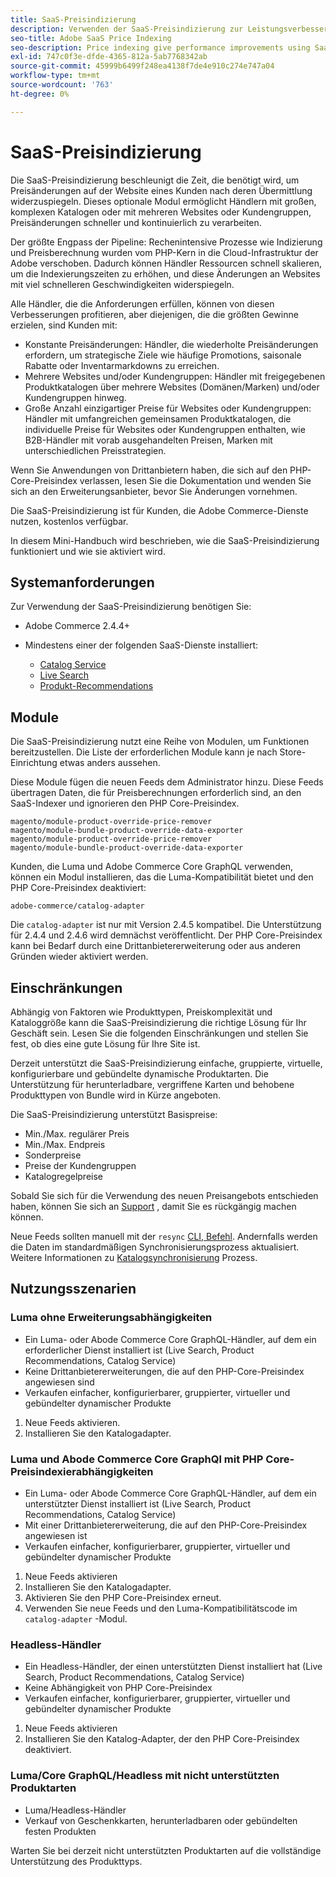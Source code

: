 ```yaml
---
title: SaaS-Preisindizierung
description: Verwenden der SaaS-Preisindizierung zur Leistungsverbesserung
seo-title: Adobe SaaS Price Indexing
seo-description: Price indexing give performance improvements using SaaS infrastructure
exl-id: 747c0f3e-dfde-4365-812a-5ab7768342ab
source-git-commit: 45999b6499f248ea4138f7de4e910c274e747a04
workflow-type: tm+mt
source-wordcount: '763'
ht-degree: 0%

---
```


# SaaS-Preisindizierung

Die SaaS-Preisindizierung beschleunigt die Zeit, die benötigt wird, um Preisänderungen auf der Website eines Kunden nach deren Übermittlung widerzuspiegeln. Dieses optionale Modul ermöglicht Händlern mit großen, komplexen Katalogen oder mit mehreren Websites oder Kundengruppen, Preisänderungen schneller und kontinuierlich zu verarbeiten.

Der größte Engpass der Pipeline: Rechenintensive Prozesse wie Indizierung und Preisberechnung wurden vom PHP-Kern in die Cloud-Infrastruktur der Adobe verschoben. Dadurch können Händler Ressourcen schnell skalieren, um die Indexierungszeiten zu erhöhen, und diese Änderungen an Websites mit viel schnelleren Geschwindigkeiten widerspiegeln.

Alle Händler, die die Anforderungen erfüllen, können von diesen Verbesserungen profitieren, aber diejenigen, die die größten Gewinne erzielen, sind Kunden mit:

* Konstante Preisänderungen: Händler, die wiederholte Preisänderungen erfordern, um strategische Ziele wie häufige Promotions, saisonale Rabatte oder Inventarmarkdowns zu erreichen.
* Mehrere Websites und/oder Kundengruppen: Händler mit freigegebenen Produktkatalogen über mehrere Websites (Domänen/Marken) und/oder Kundengruppen hinweg.
* Große Anzahl einzigartiger Preise für Websites oder Kundengruppen: Händler mit umfangreichen gemeinsamen Produktkatalogen, die individuelle Preise für Websites oder Kundengruppen enthalten, wie B2B-Händler mit vorab ausgehandelten Preisen, Marken mit unterschiedlichen Preisstrategien.

Wenn Sie Anwendungen von Drittanbietern haben, die sich auf den PHP-Core-Preisindex verlassen, lesen Sie die Dokumentation und wenden Sie sich an den Erweiterungsanbieter, bevor Sie Änderungen vornehmen.

Die SaaS-Preisindizierung ist für Kunden, die Adobe Commerce-Dienste nutzen, kostenlos verfügbar.

In diesem Mini-Handbuch wird beschrieben, wie die SaaS-Preisindizierung funktioniert und wie sie aktiviert wird.

## Systemanforderungen

Zur Verwendung der SaaS-Preisindizierung benötigen Sie:

* Adobe Commerce 2.4.4+
* Mindestens einer der folgenden SaaS-Dienste installiert:

   * [Catalog Service](../catalog-service/overview.md)
   * [Live Search](../live-search/guide-overview.md)
   * [Produkt-Recommendations](../product-recommendations/guide-overview.md)

## Module

Die SaaS-Preisindizierung nutzt eine Reihe von Modulen, um Funktionen bereitzustellen. Die Liste der erforderlichen Module kann je nach Store-Einrichtung etwas anders aussehen.

Diese Module fügen die neuen Feeds dem Administrator hinzu. Diese Feeds übertragen Daten, die für Preisberechnungen erforderlich sind, an den SaaS-Indexer und ignorieren den PHP Core-Preisindex.

```
magento/module-product-override-price-remover
magento/module-bundle-product-override-data-exporter
magento/module-product-override-price-remover
magento/module-bundle-product-override-data-exporter
```

Kunden, die Luma und Adobe Commerce Core GraphQL verwenden, können ein Modul installieren, das die Luma-Kompatibilität bietet und den PHP Core-Preisindex deaktiviert:

```
adobe-commerce/catalog-adapter
```

Die `catalog-adapter` ist nur mit Version 2.4.5 kompatibel. Die Unterstützung für 2.4.4 und 2.4.6 wird demnächst veröffentlicht.
Der PHP Core-Preisindex kann bei Bedarf durch eine Drittanbietererweiterung oder aus anderen Gründen wieder aktiviert werden.

## Einschränkungen

Abhängig von Faktoren wie Produkttypen, Preiskomplexität und Kataloggröße kann die SaaS-Preisindizierung die richtige Lösung für Ihr Geschäft sein. Lesen Sie die folgenden Einschränkungen und stellen Sie fest, ob dies eine gute Lösung für Ihre Site ist.

Derzeit unterstützt die SaaS-Preisindizierung einfache, gruppierte, virtuelle, konfigurierbare und gebündelte dynamische Produktarten.
Die Unterstützung für herunterladbare, vergriffene Karten und behobene Produkttypen von Bundle wird in Kürze angeboten.

Die SaaS-Preisindizierung unterstützt Basispreise:

* Min./Max. regulärer Preis
* Min./Max. Endpreis
* Sonderpreise
* Preise der Kundengruppen
* Katalogregelpreise

Sobald Sie sich für die Verwendung des neuen Preisangebots entschieden haben, können Sie sich an [Support](https://experienceleague.adobe.com/docs/commerce-knowledge-base/kb/help-center-guide/magento-help-center-user-guide.html) , damit Sie es rückgängig machen können.

Neue Feeds sollten manuell mit der `resync` [CLI, Befehl](https://experienceleague.adobe.com/docs/commerce-merchant-services/user-guides/data-services/catalog-sync.html#resynccmdline). Andernfalls werden die Daten im standardmäßigen Synchronisierungsprozess aktualisiert. Weitere Informationen zu [Katalogsynchronisierung](../landing/catalog-sync.md) Prozess.

## Nutzungsszenarien

### Luma ohne Erweiterungsabhängigkeiten

* Ein Luma- oder Abode Commerce Core GraphQL-Händler, auf dem ein erforderlicher Dienst installiert ist (Live Search, Product Recommendations, Catalog Service)
* Keine Drittanbietererweiterungen, die auf den PHP-Core-Preisindex angewiesen sind
* Verkaufen einfacher, konfigurierbarer, gruppierter, virtueller und gebündelter dynamischer Produkte

1. Neue Feeds aktivieren.
1. Installieren Sie den Katalogadapter.

### Luma und Abode Commerce Core GraphQl mit PHP Core-Preisindexierabhängigkeiten

* Ein Luma- oder Abode Commerce Core GraphQL-Händler, auf dem ein unterstützter Dienst installiert ist (Live Search, Product Recommendations, Catalog Service)
* Mit einer Drittanbietererweiterung, die auf den PHP-Core-Preisindex angewiesen ist
* Verkaufen einfacher, konfigurierbarer, gruppierter, virtueller und gebündelter dynamischer Produkte

1. Neue Feeds aktivieren
1. Installieren Sie den Katalogadapter.
1. Aktivieren Sie den PHP Core-Preisindex erneut.
1. Verwenden Sie neue Feeds und den Luma-Kompatibilitätscode im `catalog-adapter` -Modul.

### Headless-Händler

* Ein Headless-Händler, der einen unterstützten Dienst installiert hat (Live Search, Product Recommendations, Catalog Service)
* Keine Abhängigkeit von PHP Core-Preisindex
* Verkaufen einfacher, konfigurierbarer, gruppierter, virtueller und gebündelter dynamischer Produkte

1. Neue Feeds aktivieren
1. Installieren Sie den Katalog-Adapter, der den PHP Core-Preisindex deaktiviert.

### Luma/Core GraphQL/Headless mit nicht unterstützten Produktarten

* Luma/Headless-Händler
* Verkauf von Geschenkkarten, herunterladbaren oder gebündelten festen Produkten

Warten Sie bei derzeit nicht unterstützten Produktarten auf die vollständige Unterstützung des Produkttyps.
